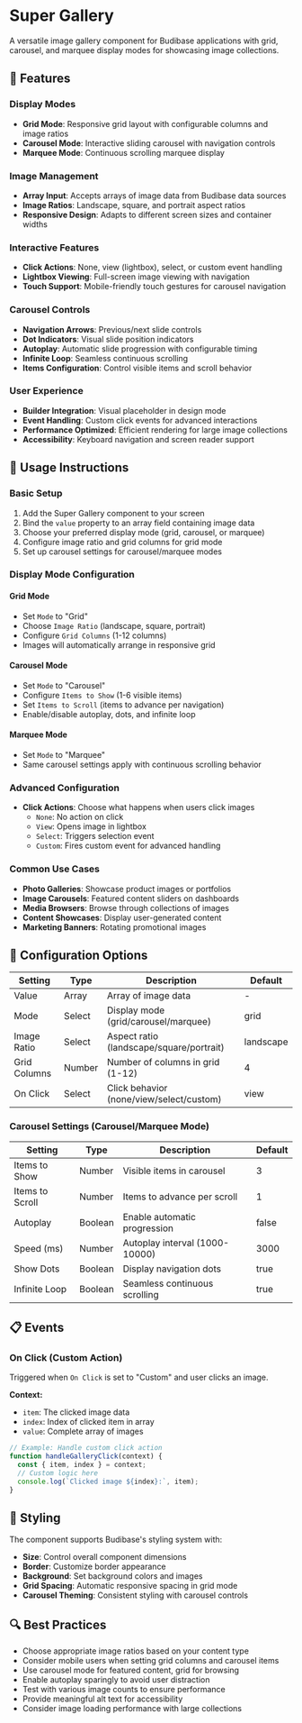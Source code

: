 # Super Gallery

A versatile image gallery component for Budibase applications with grid, carousel, and marquee display modes for showcasing image collections.

## 🚀 Features

### Display Modes

- **Grid Mode**: Responsive grid layout with configurable columns and image ratios
- **Carousel Mode**: Interactive sliding carousel with navigation controls
- **Marquee Mode**: Continuous scrolling marquee display

### Image Management

- **Array Input**: Accepts arrays of image data from Budibase data sources
- **Image Ratios**: Landscape, square, and portrait aspect ratios
- **Responsive Design**: Adapts to different screen sizes and container widths

### Interactive Features

- **Click Actions**: None, view (lightbox), select, or custom event handling
- **Lightbox Viewing**: Full-screen image viewing with navigation
- **Touch Support**: Mobile-friendly touch gestures for carousel navigation

### Carousel Controls

- **Navigation Arrows**: Previous/next slide controls
- **Dot Indicators**: Visual slide position indicators
- **Autoplay**: Automatic slide progression with configurable timing
- **Infinite Loop**: Seamless continuous scrolling
- **Items Configuration**: Control visible items and scroll behavior

### User Experience

- **Builder Integration**: Visual placeholder in design mode
- **Event Handling**: Custom click events for advanced interactions
- **Performance Optimized**: Efficient rendering for large image collections
- **Accessibility**: Keyboard navigation and screen reader support

## 📝 Usage Instructions

### Basic Setup

1. Add the Super Gallery component to your screen
2. Bind the `value` property to an array field containing image data
3. Choose your preferred display mode (grid, carousel, or marquee)
4. Configure image ratio and grid columns for grid mode
5. Set up carousel settings for carousel/marquee modes

### Display Mode Configuration

#### Grid Mode

- Set `Mode` to "Grid"
- Choose `Image Ratio` (landscape, square, portrait)
- Configure `Grid Columns` (1-12 columns)
- Images will automatically arrange in responsive grid

#### Carousel Mode

- Set `Mode` to "Carousel"
- Configure `Items to Show` (1-6 visible items)
- Set `Items to Scroll` (items to advance per navigation)
- Enable/disable autoplay, dots, and infinite loop

#### Marquee Mode

- Set `Mode` to "Marquee"
- Same carousel settings apply with continuous scrolling behavior

### Advanced Configuration

- **Click Actions**: Choose what happens when users click images
  - `None`: No action on click
  - `View`: Opens image in lightbox
  - `Select`: Triggers selection event
  - `Custom`: Fires custom event for advanced handling

### Common Use Cases

- **Photo Galleries**: Showcase product images or portfolios
- **Image Carousels**: Featured content sliders on dashboards
- **Media Browsers**: Browse through collections of images
- **Content Showcases**: Display user-generated content
- **Marketing Banners**: Rotating promotional images

## 🔧 Configuration Options

| Setting      | Type   | Description                              | Default   |
| ------------ | ------ | ---------------------------------------- | --------- |
| Value        | Array  | Array of image data                      | -         |
| Mode         | Select | Display mode (grid/carousel/marquee)     | grid      |
| Image Ratio  | Select | Aspect ratio (landscape/square/portrait) | landscape |
| Grid Columns | Number | Number of columns in grid (1-12)         | 4         |
| On Click     | Select | Click behavior (none/view/select/custom) | view      |

### Carousel Settings (Carousel/Marquee Mode)

| Setting         | Type    | Description                    | Default |
| --------------- | ------- | ------------------------------ | ------- |
| Items to Show   | Number  | Visible items in carousel      | 3       |
| Items to Scroll | Number  | Items to advance per scroll    | 1       |
| Autoplay        | Boolean | Enable automatic progression   | false   |
| Speed (ms)      | Number  | Autoplay interval (1000-10000) | 3000    |
| Show Dots       | Boolean | Display navigation dots        | true    |
| Infinite Loop   | Boolean | Seamless continuous scrolling  | true    |

## 📋 Events

### On Click (Custom Action)

Triggered when `On Click` is set to "Custom" and user clicks an image.

**Context:**

- `item`: The clicked image data
- `index`: Index of clicked item in array
- `value`: Complete array of images

```javascript
// Example: Handle custom click action
function handleGalleryClick(context) {
  const { item, index } = context;
  // Custom logic here
  console.log(`Clicked image ${index}:`, item);
}
```

## 🎨 Styling

The component supports Budibase's styling system with:

- **Size**: Control overall component dimensions
- **Border**: Customize border appearance
- **Background**: Set background colors and images
- **Grid Spacing**: Automatic responsive spacing in grid mode
- **Carousel Theming**: Consistent styling with carousel controls

## 🔍 Best Practices

- Choose appropriate image ratios based on your content type
- Consider mobile users when setting grid columns and carousel items
- Use carousel mode for featured content, grid for browsing
- Enable autoplay sparingly to avoid user distraction
- Test with various image counts to ensure performance
- Provide meaningful alt text for accessibility
- Consider image loading performance with large collections
